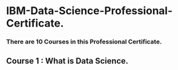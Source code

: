# IBM-Data-Science-Professional-Certificate.
### There are 10 Courses in this Professional Certificate.

## **Course 1 : What is Data Science.**
